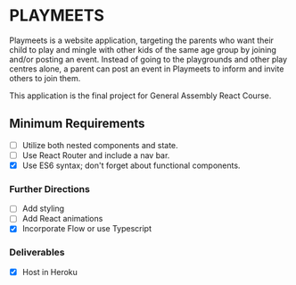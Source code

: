 # PLAYMEETS

Playmeets is a website application, targeting the parents who want their child to play and mingle with other kids of the same age group by joining and/or posting an event. Instead of going to the playgrounds and other play centres alone, a parent can post an event in Playmeets to inform and invite others to join them. 

This application is the final project for General Assembly React Course.

## Minimum Requirements

- [ ] Utilize both nested components and state.
- [ ] Use React Router and include a nav bar.
- [x] Use ES6 syntax; don't forget about functional components.

### Further Directions
- [ ] Add styling
- [ ] Add React animations
- [x] Incorporate Flow or use Typescript

### Deliverables
- [x] Host in Heroku 

